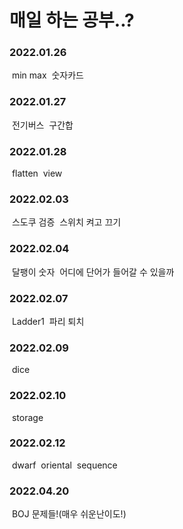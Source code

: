 # 매일 하는 공부..?

### 2022.01.26

​	min max
​	숫자카드

### 2022.01.27

​	전기버스
​	구간합

### 2022.01.28

​	flatten
​	view

### 2022.02.03

​	스도쿠 검증
​    스위치 켜고 끄기

### 2022.02.04

​	달팽이 숫자
​	어디에 단어가 들어갈 수 있을까	

### 2022.02.07

​	Ladder1
​	파리 퇴치

### 2022.02.09

​	dice

### 2022.02.10

​	storage

### 2022.02.12

​	dwarf
​	oriental
​	sequence

### 2022.04.20

​	BOJ 문제들!(매우 쉬운난이도!)
